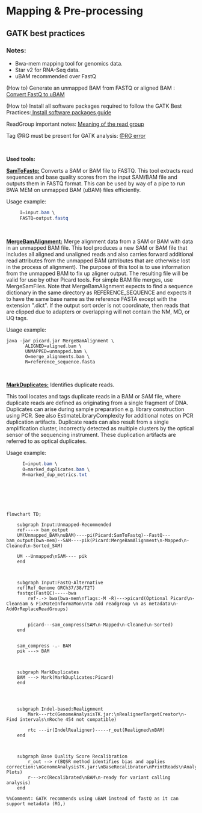 
# Mapping & Pre-processing
## GATK best practices
### Notes:

* Bwa-mem mapping tool for genomics data.
* Star v2 for RNA-Seq data.
* uBAM recommended over FastQ

(How to) Generate an unmapped BAM from FASTQ or aligned BAM : [Convert FastQ to uBAM](https://gatk.broadinstitute.org/hc/en-us/articles/4403687183515--How-to-Generate-an-unmapped-BAM-from-FASTQ-or-aligned-BAM)

(How to) Install all software packages required to follow the GATK Best Practices:[ Install software packages guide ](https://gatk.broadinstitute.org/hc/en-us/articles/360041320571--How-to-Install-all-software-packages-required-to-follow-the-GATK-Best-Practices)

ReadGroup important notes: [Meaning of the read group](https://gatk.broadinstitute.org/hc/en-us/articles/360035890671-Read-groups)

Tag @RG must be present for GATK analysis: [@RG error](https://gatk.broadinstitute.org/hc/en-us/articles/360035532352-Errors-about-read-group-RG-information)

<br />

**Used tools:**

**[SamToFastq:](https://broadinstitute.github.io/picard/command-line-overview.html#SamToFastq)**
Converts a SAM or BAM file to FASTQ. This tool extracts read sequences and base quality scores from the input SAM/BAM file and outputs them in FASTQ format. This can be used by way of a pipe to run BWA MEM on unmapped BAM (uBAM) files efficiently.

Usage example:

```java -jar picard.jar SamToFastq \
     I=input.bam \
     FASTQ=output.fastq
```
<br />


**[MergeBamAlignment:](https://broadinstitute.github.io/picard/command-line-overview.html#MergeBamAlignment)**
Merge alignment data from a SAM or BAM with data in an unmapped BAM file. This tool produces a new SAM or BAM file that includes all aligned and unaligned reads and also carries forward additional read attributes from the unmapped BAM (attributes that are otherwise lost in the process of alignment). The purpose of this tool is to use information from the unmapped BAM to fix up aligner output. The resulting file will be valid for use by other Picard tools. For simple BAM file merges, use MergeSamFiles. Note that MergeBamAlignment expects to find a sequence dictionary in the same directory as REFERENCE_SEQUENCE and expects it to have the same base name as the reference FASTA except with the extension ".dict". If the output sort order is not coordinate, then reads that are clipped due to adapters or overlapping will not contain the NM, MD, or UQ tags.

Usage example:
```
java -jar picard.jar MergeBamAlignment \
       ALIGNED=aligned.bam \ 
       UNMAPPED=unmapped.bam \ 
       O=merge_alignments.bam \
       R=reference_sequence.fasta
```
<br />

**[MarkDuplicates:](https://broadinstitute.github.io/picard/command-line-overview.html#MarkDuplicates)**
Identifies duplicate reads.

This tool locates and tags duplicate reads in a BAM or SAM file, where duplicate reads are defined as originating from a single fragment of DNA. Duplicates can arise during sample preparation e.g. library construction using PCR. See also EstimateLibraryComplexity for additional notes on PCR duplication artifacts. Duplicate reads can also result from a single amplification cluster, incorrectly detected as multiple clusters by the optical sensor of the sequencing instrument. These duplication artifacts are referred to as optical duplicates.

Usage example:
```java -jar picard.jar MarkDuplicates \
      I=input.bam \
      O=marked_duplicates.bam \
      M=marked_dup_metrics.txt
```
<br />
<br />

```mermaid


flowchart TD;

    subgraph Input:Unmapped-Recommended
    ref----> bam_output
    UM(Unmapped_BAM\nuBAM)----pi(Picard:SamToFastq)--FastQ---bam_output(bwa-mem)--SAM----pik(Picard:MergeBamAlignment\n-Mapped\n-Cleaned\n-Sorted_SAM)
    
    UM --Unmapped\nSAM---- pik
    end



    subgraph Input:FastQ-Alternative
    ref(Ref_Genome GRCh37/38/T2T)
    fastqc(FastQC)-----bwa
        ref-.-> bwa(bwa-mem\nflags:-M -R)--->picard(Optional Picard\n-CleanSam & FixMateInformaMon\nto add readgroup \n as metadata\n-AddOrReplaceReadGroups)
        
           
        picard---sam_compress(SAM\n-Mapped\n-Cleaned\n-Sorted)
    end


    sam_compress -.- BAM
    pik ---> BAM



    subgraph MarkDuplicates
    BAM ---> Mark(MarkDuplicates:Picard)
    end




    subgraph Indel-based:Realignment
        Mark---rtc(GenomeAnalysisTK.jar:\nRealignerTargetCreator\n-Find intervals\nRoche 454 not compatible)

        rtc ---ir(IndelRealigner)-----r_out(Realigned\nBAM)
    end



    subgraph Base Quality Score Recalibration
        r_out --> r(BQSR method identifies bias and applies correction:\nGenomeAnalysisTK.jar:\nBaseRecalibrator\nPrintReads\nAnalyzeCovariates Plots)
        r--->rc(Recalibrated\nBAM\n-ready for variant calling analysis)
    end

%%Comment: GATK recommends using uBAM instead of fastQ as it can support metadata (RG,)






```